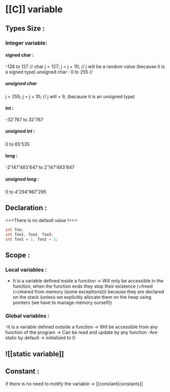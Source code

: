 # [[C]] variable
## Types Size :
### Integer variable:
#### signed char : 
-128 to 127 // char j = 127; j = j + 10; // j will be a random value (because it is a signed type)
unsigned char : 0 to 255  //
##### unsigned char
j = 255; j = j + 10; // j will = 9, (because it is an unsigned type)

#### int :
-32'767 to 32'767
##### unsigned int : 
0 to 65'535

#### long :
-2'147'483'647 to 2'147'483'647
##### unsigned long : 
0 to 4'294'967'295


## Declaration : 
===There is no default value  !===
```C
int foo;
int foo1, foo2, foo3;
int foo1 = 1, foo2 = 2;
```

## Scope :
### Local variables :
- It is a variable defined inside a function
-> Will only be accessible in the function, when the function ends they stop their existence (=freed (=cleared from memory (some exceptions))) because they are declared on the stack (unless we explicitly allocate them on the heap using pointers (we have to manage memory ourself))

### Global variables :
-It is a variable defined outside a function
-> Will be accessible from any function of the program 
-> Can be read and update by any function
-Are static by default -> initialized to 0

## ![[static variable]]
## Constant :
if there is no need to motify the variable -> [[constant|constants]]












